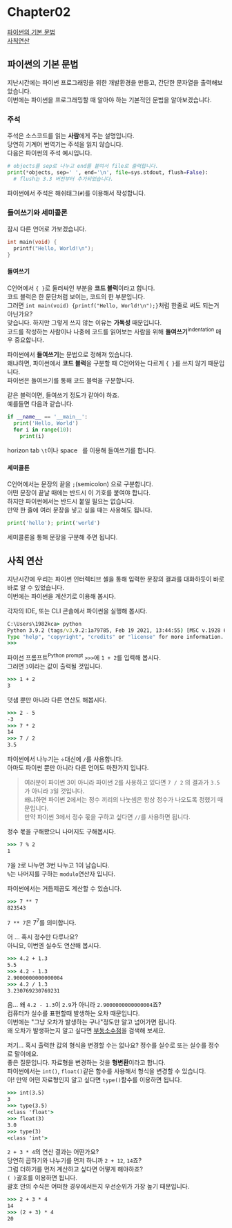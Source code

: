 # Chapter02
[파이썬의 기본 문법](#파이썬의-기본-문법)<br>
[사칙연산](#사칙-연산)

## 파이썬의 기본 문법
지난시간에는 파이썬 프로그래밍을 위한 개발환경을 만들고, 간단한 문자열을 출력해보았습니다.<br>
이번에는 파이썬을 프로그래밍할 때 알아야 하는 기본적인 문법을 알아보겠습니다.

### 주석
주석은 소스코드를 읽는 **사람**에게 주는 설명입니다.<br>
당연히 기계어 번역기는 주석을 읽지 않습니다.<br>
다음은 파이썬의 주석 예시입니다.
```python
# objects를 sep로 나누고 end를 붙여서 file로 출력합니다.
print(*objects, sep=' ', end='\n', file=sys.stdout, flush=False):
  # flush는 3.3 버전부터 추가되었습니다.
```
파이썬에서 주석은 해쉬태그(`#`)를 이용해서 작성합니다.

### 들여쓰기와 세미콜론
잠시 다른 언어로 가보겠습니다.
```c
int main(void) {
  printf("Hello, World!\n");
}
```
#### 들여쓰기
C언어에서 `{ }`로 둘러싸인 부분을 **코드 블럭**이라고 합니다.<br>
코드 블럭은 한 문단처럼 보이는, 코드의 한 부분입니다.<br>
그러면 `int main(void) {printf("Hello, World!\n");}`처럼 한줄로 써도 되는거 아닌가요?<br>
맞습니다. 하지만 그렇게 쓰지 않는 이유는 **가독성** 때문입니다.<br>
코드를 작성하는 사람이나 나중에 코드를 읽어보는 사람을 위해 **들여쓰기**<sup>indentation</sup> 매우 중요합니다.

파이썬에서 **들여쓰기**는 문법으로 정해져 있습니다.<br>
왜냐하면, 파이썬에서 **코드 블럭**을 구분할 때 C언어와는 다르게 `{ }`를 쓰지 않기 때문입니다.<br>
파이썬은 들여쓰기를 통해 코드 블럭을 구분합니다.

같은 블럭이면, 들여쓰기 정도가 같아야 하죠.<br>
예를들면 다음과 같습니다.
```python
if __name__ == '__main__':
  print('Hello, World')
  for i in range(10):
    print(i)
```
horizon tab `\t`이나 space ` `를 이용해 들여쓰기를 합니다.

#### 세미콜론
C언어에서는 문장의 끝을 `;`(semicolon) 으로 구분합니다.<br>
어떤 문장이 끝날 때에는 반드시 이 기호를 붙여야 합니다.<br>
하지만 파이썬에서는 반드시 붙일 필요는 없습니다.<br>
만약 한 줄에 여러 문장을 넣고 싶을 때는 사용해도 됩니다.
```python
print('hello'); print('world')
```
세미콜론을 통해 문장을 구분해 주면 됩니다. 

## 사칙 연산
지난시간에 우리는 파이썬 인터렉티브 셸을 통해 입력한 문장의 결과를 대화하듯이 바로 바로 알 수 있었습니다.<br>
이번에는 파이썬을 계산기로 이용해 봅시다.

각자의 IDE, 또는 CLI 콘솔에서 파이썬을 실행해 봅시다.
```cmd
C:\Users\1982kca> python
Python 3.9.2 (tags/v3.9.2:1a79785, Feb 19 2021, 13:44:55) [MSC v.1928 64 bit (AMD64)] on win32
Type "help", "copyright", "credits" or "license" for more information.
>>>
```
파이선 프롬프트<sup>Python prompt</sup> `>>>`에 `1 + 2`를 입력해 봅시다.<br>
그러면 `3`이라는 값이 출력될 것입니다.
```cmd
>>> 1 + 2
3
```
덧샘 뿐만 아니라 다른 연산도 해봅시다.

```cmd
>>> 2 - 5
-3
>>> 7 * 2
14
>>> 7 / 2
3.5
```
파이썬에서 나누기는 &#247;대신에 `/`를 사용합니다.<br>
아마도 파이썬 뿐만 아니라 다른 언어도 마찬가지 입니다.
> 여러분이 파이썬 3이 아니라 파이썬 2를 사용하고 있다면 `7 / 2` 의 결과가 `3.5`가 아니라 `3`일 것입니다.<br>
> 왜냐하면 파이썬 2에서는 정수 끼리의 나눗셈은 항상 정수가 나오도록 정했기 때문입니다.<br>
> 만약 파이썬 3에서 정수 몫을 구하고 싶다면 `//`를 사용하면 됩니다.

정수 몫을 구해봤으니 나머지도 구해봅시다.
```cmd
>>> 7 % 2
1
```
`7`을 `2`로 나누면 3번 나누고 1이 남습니다.<br>
`%`는 나머지를 구하는 `modulo`연산자 입니다.

파이썬에서는 거듭제곱도 계산할 수 있습니다. 
```cmd
>>> 7 ** 7
823543
```
`7 ** 7`은 7<sup>7</sup>를 의미합니다.

어 ... 혹시 정수만 다루나요? <br>
아니요, 이번엔 실수도 연산해 봅시다. 

```cmd
>>> 4.2 + 1.3
5.5
>>> 4.2 - 1.3
2.9000000000000004
>>> 4.2 / 1.3
3.230769230769231
```
음... 왜 `4.2 - 1.3`이 `2.9`가 아니라 `2.9000000000000004`죠?<br>
컴퓨터가 실수를 표현할때 발생하는 오차 때문입니다.<br>
이번에는 "그냥 오차가 발생하는 구나"정도만 알고 넘어가면 됩니다.<br>
왜 오차가 발생하는지 알고 싶다면 [부동소수점](https://ko.wikipedia.org/wiki/부동소수점)을 검색해 보세요.

저기... 혹시 출력한 값의 형식을 변경할 수는 없나요? 정수를 실수로 또는 실수를 정수로 말이에요.<br>
좋은 질문입니다. 자료형을 변경하는 것을 **형변환**이라고 합니다.<br>
파이썬에서는 `int()`, `float()`같은 함수를 사용해서 형식을 변경할 수 있습니다.<br>
아! 만약 어떤 자료형인지 알고 싶다면 `type()`함수를 이용하면 됩니다.

```cmd
>>> int(3.5)
3
>>> type(3.5)
<class 'float'>
>>> float(3)
3.0
>>> type(3)
<class 'int'>
```

`2 + 3 * 4`의 연산 결과는 어떤가요?<br>
당연히 곱하기와 나누기를 먼저 하니까 `2 + 12`, `14`죠?<br>
그럼 더하기를 먼저 계산하고 싶다면 어떻게 해야하죠?<br>
`( )`괄호를 이용하면 됩니다.<br>
괄호 안의 수식은 어떠한 경우에서든지 우선순위가 가장 높기 때문입니다.
```cmd
>>> 2 + 3 * 4
14
>>> (2 + 3) * 4
20
```
